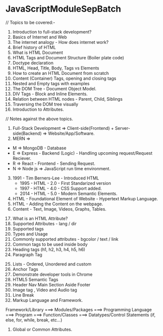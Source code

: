 # JavaScriptModuleSepBatch

// Topics to be covered:-

<!-- JavaScript Module - Session - 1 - Introduction to Full-Stack Development, Web and HTML. -->

1. Introduction to full-stack development?
2. Basics of Internet and Web
3. The internet analogy - How does internet work?
4. Brief history of HTML
5. What is HTML Document
6. HTML Tags and Document Structure (Boiler plate code)
7. Doctype declaration
8. HTML, Head, Title, Body, Tags vs Elements
9. How to create an HTML Document from scratch
10. Content (Container) Tags, opening and closing tags
11. Nested and Empty tags with examples
12. The DOM Tree - Document Object Model.
13. DIV Tags - Block and Inline Elements.
14. Relation between HTML nodes - Parent, Child, Siblings
15. Traversing the DOM tree visually
16. Introduction to Attributes.



// Notes against the above topics.
1. Full-Stack Development => Client-side(Frontend) + Server-side(Backend) => Website/App/Software.
2. MERN => 
  - M => MongoDB - Database
  - E => Express - Backend (Logic) - Handling upcoming request/Request Reciever.
  - R => React - Frontend - Sending Request.
  - N => Node js => JavaScript run time environment.
3. 1991 - Tim Berners-Lee - Introduced HTML
   - 1995 - HTML - 2.0 - First Standarized version
   - 1997 - HTML - 4.0 - CSS Support added.
   - 2014 - HTML - 5.0 - Modern Semantic Elements.
4. HTML -  Foundational Element of Website - Hypertext Markup Language.
5. HTML - Adding the Content on the webpage.
6. Content - Text, Image, Videos, Graphs, Tables.


<!-- JavaScript Module - Session - 2 - Common Tags and Supported Attributes. -->

17. What is an HTML Attribute?
18. Supported Attributes - lang / dir
19. Supported tags
20. Types and Usage
21. Commonly supported attributes - bgcolor / text / link
22. Common tags to be used inside body
23. Heading tags (h1, h2, h3, h4, h5, h6)
24. Paragraph Tag <p>
25. Lists - Ordered, Unordered and custom
26. Anchor Tags
27. Demonstrate developer tools in Chrome 
28. HTML5 Semantic Tags
29. Header Nav Main Section Aside Footer
30. Image tag <img />, Video and Audio tag
31. Line Break <br />
32. Markup Language and Framework.



Framework/Library ===> Modules/Packages ===> Programming Language ===> Program ===> Function/Classes ===> Datatypes/Control Statements (if, else, for, while, break, etc...)


1. Global or Common Attributes.
